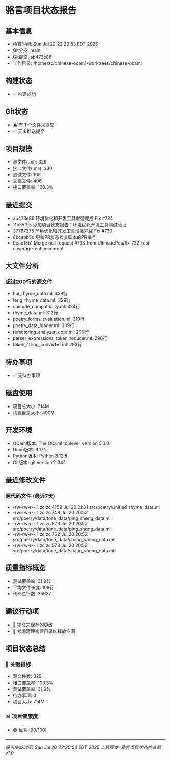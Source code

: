 # 骆言项目状态报告

## 基本信息
- 检查时间: Sun Jul 20 22:20:53 EDT 2025
- Git分支: main
- Git提交: ab473e86
- 工作目录: /home/zc/chinese-ocaml-worktrees/chinese-ocaml

## 构建状态
- ✅ 构建成功

## Git状态
- ⚠️  有 1 个文件未提交
- ✅ 无未推送提交

## 项目规模
- 源文件(.ml): 329
- 接口文件(.mli): 330
- 测试文件: 105
- 文档文件: 406
- 接口覆盖率: 100.3%

## 最近提交
- ab473e86 环境优化和开发工具增强完成 Fix #734
- 11b55f95 添加项目状态报告：环境优化开发工具测试验证
- 37787375 环境优化和开发工具增强完成 Fix #730
- 6bcabb5d 更新PR状态检查脚本的PR编号
- 9ead15b1 Merge pull request #733 from UltimatePea/fix-732-test-coverage-enhancement

## 大文件分析
### 超过200行的源文件
- hui_rhyme_data.ml: 339行
- feng_rhyme_data.ml: 329行
- unicode_compatibility.ml: 324行
- rhyme_data.ml: 312行
- poetry_forms_evaluation.ml: 310行
- poetry_data_loader.ml: 309行
- refactoring_analyzer_core.ml: 296行
- parser_expressions_token_reducer.ml: 296行
- token_string_converter.ml: 293行

## 待办事项
- ✅ 无待办事项

## 磁盘使用
- 项目总大小: 714M
- 构建目录大小: 490M

## 开发环境
- OCaml版本: The OCaml toplevel, version 5.3.0
- Dune版本: 3.17.2
- Python版本: Python 3.12.5
- Git版本: git version 2.34.1

## 最近修改文件
### 源代码文件 (最近7天)
- -rw-rw-r-- 1 zc zc  4159 Jul 20 21:31 src/poetry/unified_rhyme_data.ml
- -rw-rw-r-- 1 zc zc   748 Jul 20 20:52 src/poetry/data/tone_data/ping_sheng_data.ml
- -rw-rw-r-- 1 zc zc   573 Jul 20 20:52 src/poetry/data/tone_data/ping_sheng_data.mli
- -rw-rw-r-- 1 zc zc   752 Jul 20 20:52 src/poetry/data/tone_data/shang_sheng_data.ml
- -rw-rw-r-- 1 zc zc   573 Jul 20 20:52 src/poetry/data/tone_data/shang_sheng_data.mli

## 质量指标概览
- 测试覆盖率: 31.9%
- 平均文件长度: 108行
- 代码总行数: 35637

## 建议行动项
- 🔄 提交未保存的更改
- 🧹 考虑清理构建目录以释放空间

## 项目状态总结

### 🎯 关键指标
- 源文件数: 329
- 接口覆盖率: 100.3%
- 测试覆盖率: 31.9%
- 待办事项: 0
- 项目大小: 714M

### 📊 项目健康度
- 🟢 优秀 (90/100)

---
*报告生成时间: Sun Jul 20 22:20:54 EDT 2025*
*工具版本: 骆言项目状态检查器 v1.0*
